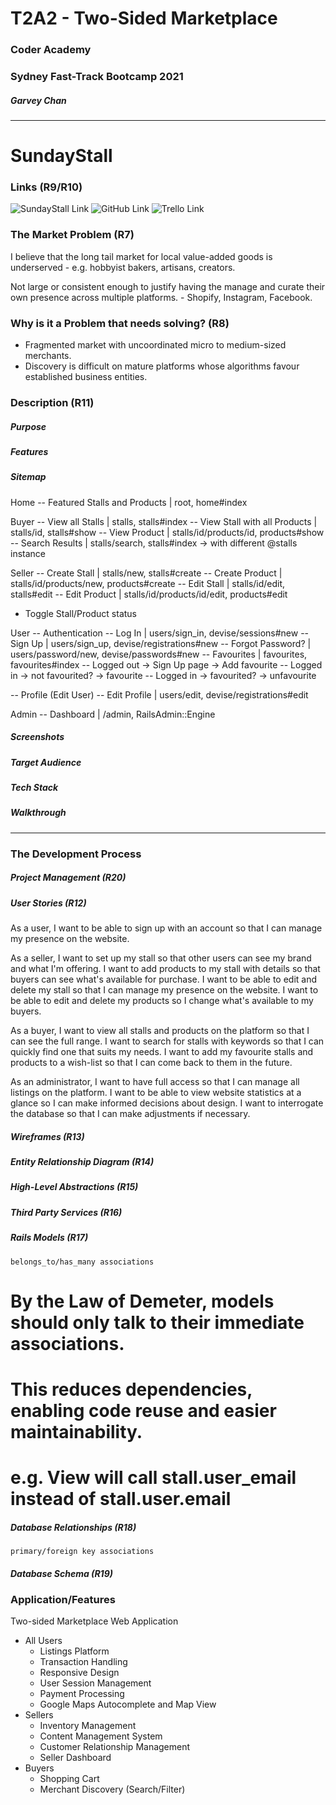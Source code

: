 # T2A2 - Two-Sided Marketplace

### Coder Academy
### Sydney Fast-Track Bootcamp 2021

##### Garvey Chan

<hr>

# SundayStall

### Links (R9/R10)

![SundayStall Link](https://sundaystall.herokuapp.com)
![GitHub Link](https://github.com/garveycodes/ca-t2a2-marketplace)
![Trello Link](https://)

### The Market Problem (R7)

I believe that the long tail market for local value-added goods is underserved - e.g. hobbyist bakers, artisans, creators.

Not large or consistent enough to justify having the manage and curate their own presence across multiple platforms. - Shopify, Instagram, Facebook.

### Why is it a Problem that needs solving? (R8)

- Fragmented market with uncoordinated micro to medium-sized merchants.
- Discovery is difficult on mature platforms whose algorithms favour established business entities.

### Description (R11)

##### Purpose


##### Features


##### Sitemap

Home
-- Featured Stalls and Products | root, home#index

Buyer
-- View all Stalls | stalls, stalls#index
-- View Stall with all Products | stalls/id, stalls#show
-- View Product | stalls/id/products/id, products#show
-- Search Results | stalls/search, stalls#index -> with different @stalls instance

Seller
-- Create Stall | stalls/new, stalls#create
-- Create Product | stalls/id/products/new, products#create
-- Edit Stall | stalls/id/edit, stalls#edit
-- Edit Product | stalls/id/products/id/edit, products#edit
- Toggle Stall/Product status

User
-- Authentication
  -- Log In | users/sign_in, devise/sessions#new
  -- Sign Up | users/sign_up, devise/registrations#new
  -- Forgot Password? | users/password/new, devise/passwords#new
-- Favourites | favourites, favourites#index
  -- Logged out -> Sign Up page -> Add favourite
  -- Logged in -> not favourited? -> favourite
  -- Logged in -> favourited? -> unfavourite

--   Profile (Edit User)
  -- Edit Profile | users/edit, devise/registrations#edit

Admin
-- Dashboard | /admin, RailsAdmin::Engine

<!-- - Purchases | purchases, purchases#index -->
<!-- - Merchant Insights -->
<!-- - Messaging -->

##### Screenshots


##### Target Audience


##### Tech Stack


##### Walkthrough

<hr>

### The Development Process

##### Project Management (R20)

##### User Stories (R12)

As a user,
I want to be able to sign up with an account so that I can manage my presence on the website.

As a seller,
I want to set up my stall so that other users can see my brand and what I'm offering.
I want to add products to my stall with details so that buyers can see what's available for purchase.
I want to be able to edit and delete my stall so that I can manage my presence on the website.
I want to be able to edit and delete my products so I change what's available to my buyers.

As a buyer,
I want to view all stalls and products on the platform so that I can see the full range.
I want to search for stalls with keywords so that I can quickly find one that suits my needs.
I want to add my favourite stalls and products to a wish-list so that I can come back to them in the future.

As an administrator,
I want to have full access so that I can manage all listings on the platform.
I want to be able to view website statistics at a glance so I can make informed decisions about design.
I want to interrogate the database so that I can make adjustments if necessary.

##### Wireframes (R13)

##### Entity Relationship Diagram (R14)

##### High-Level Abstractions (R15)

##### Third Party Services (R16)

##### Rails Models (R17)
`belongs_to/has_many associations`

  # By the Law of Demeter, models should only talk to their immediate associations.
  # This reduces dependencies, enabling code reuse and easier maintainability.
  # e.g. View will call stall.user_email instead of stall.user.email

##### Database Relationships (R18)
`primary/foreign key associations`

##### Database Schema (R19)



### Application/Features

Two-sided Marketplace Web Application

- All Users
  - Listings Platform
  - Transaction Handling
  - Responsive Design
  - User Session Management
  - Payment Processing
  - Google Maps Autocomplete and Map View
- Sellers
  - Inventory Management
  - Content Management System
  - Customer Relationship Management
  - Seller Dashboard
- Buyers
  - Shopping Cart
  - Merchant Discovery (Search/Filter)
